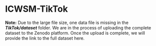 # ICWSM-TikTok

**Note:** Due to the large file size, one data file is missing in the ***TikTok/dataset*** folder. We are in the process of uploading the complete dataset to the Zenodo platform. Once the upload is complete, we will provide the link to the full dataset here.
